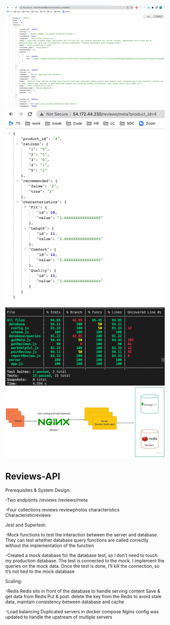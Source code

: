 ![Screenshot](reviews.png)
![Screenshot](meta.png)
![Screenshot](test_coverage.png)
![Screenshot](system_design.png)

# Reviews-API

Prerequisites & System Design:

-Two endpoints
/reviews
/reviews/meta

-Four collections
reviews
reviewphotos
characteristics
Characteristicreviews

Jest and Supertest:

-Mock functions to test the interaction between the server and database. They can test whether database query functions are called correctly without the implementation of the function

-Created a mock database for the database test, so I don’t need to touch my production database. The test is connected to the mock. I implement the queries on the mock data. Once the test is done, I’ll kill the connection, so it’s not tied to the mock database

Scaling:

-Redis
Redis sits in front of the database to handle serving content
Save & get data from Redis
Put & post: delete the key from the Redis to avoid stale data, maintain consistency between database and cache

-Load balancing
Duplicated servers in docker compose
Nginx config was updated to handle the upstream of multiple servers
